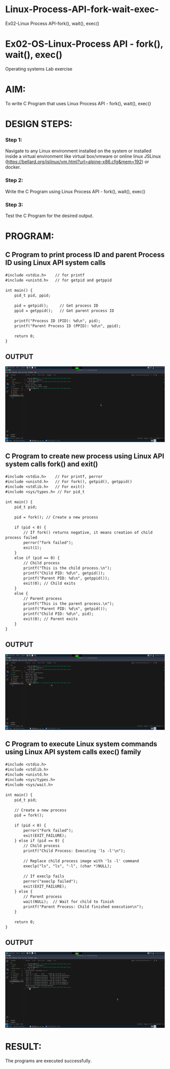 # Linux-Process-API-fork-wait-exec-
Ex02-Linux Process API-fork(), wait(), exec()
# Ex02-OS-Linux-Process API - fork(), wait(), exec()
Operating systems Lab exercise


# AIM:
To write C Program that uses Linux Process API - fork(), wait(), exec()

# DESIGN STEPS:

### Step 1:

Navigate to any Linux environment installed on the system or installed inside a virtual environment like virtual box/vmware or online linux JSLinux (https://bellard.org/jslinux/vm.html?url=alpine-x86.cfg&mem=192) or docker.

### Step 2:

Write the C Program using Linux Process API - fork(), wait(), exec()

### Step 3:

Test the C Program for the desired output. 

# PROGRAM:
## C Program to print process ID and parent Process ID using Linux API system calls

```
#include <stdio.h>    // for printf
#include <unistd.h>   // for getpid and getppid

int main() {
    pid_t pid, ppid;

    pid = getpid();     // Get process ID
    ppid = getppid();   // Get parent process ID

    printf("Process ID (PID): %d\n", pid);
    printf("Parent Process ID (PPID): %d\n", ppid);

    return 0;
}

```













## OUTPUT





![alt text](img1/pid.png)








## C Program to create new process using Linux API system calls fork() and exit()
```
#include <stdio.h>    // For printf, perror
#include <unistd.h>   // For fork(), getpid(), getppid()
#include <stdlib.h>   // For exit()
#include <sys/types.h> // For pid_t

int main() {
    pid_t pid;

    pid = fork(); // Create a new process

    if (pid < 0) {
        // If fork() returns negative, it means creation of child process failed
        perror("fork failed");
        exit(1);
    }
    else if (pid == 0) {
        // Child process
        printf("This is the child process.\n");
        printf("Child PID: %d\n", getpid());
        printf("Parent PID: %d\n", getppid());
        exit(0); // Child exits
    }
    else {
        // Parent process
        printf("This is the parent process.\n");
        printf("Parent PID: %d\n", getpid());
        printf("Child PID: %d\n", pid);
        exit(0); // Parent exits
    }
}

```
## OUTPUT



![alt text](img1/fork.png)






## C Program to execute Linux system commands using Linux API system calls exec() family


    
    


```
#include <stdio.h>
#include <stdlib.h>
#include <unistd.h>
#include <sys/types.h>
#include <sys/wait.h>

int main() {
    pid_t pid;

    // Create a new process
    pid = fork();

    if (pid < 0) {
        perror("Fork failed");
        exit(EXIT_FAILURE);
    } else if (pid == 0) {
        // Child process
        printf("Child Process: Executing 'ls -l'\n");
        
        // Replace child process image with 'ls -l' command
        execlp("ls", "ls", "-l", (char *)NULL);

        // If execlp fails
        perror("execlp failed");
        exit(EXIT_FAILURE);
    } else {
        // Parent process
        wait(NULL);  // Wait for child to finish
        printf("Parent Process: Child finished execution\n");
    }

    return 0;
}

```





















## OUTPUT





![alt text](img1/exec.png)













# RESULT:
The programs are executed successfully.
